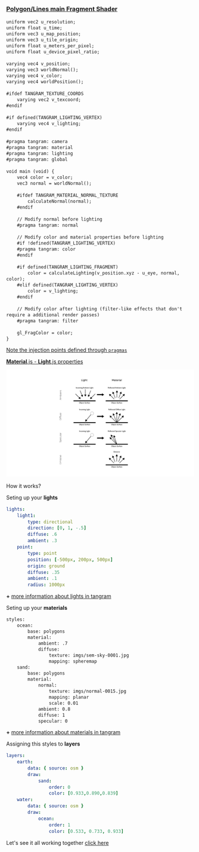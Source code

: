 <!-- .slide: data-background="#ffff" -->
### [Polygon/Lines main **Fragment** Shader](https://github.com/tangrams/tangram/blob/master/src/styles/polygons/polygons_fragment.glsl)

```
uniform vec2 u_resolution;
uniform float u_time;
uniform vec3 u_map_position;
uniform vec3 u_tile_origin;
uniform float u_meters_per_pixel;
uniform float u_device_pixel_ratio;

varying vec4 v_position;
varying vec3 worldNormal();
varying vec4 v_color;
varying vec4 worldPosition();

#ifdef TANGRAM_TEXTURE_COORDS
    varying vec2 v_texcoord;
#endif

#if defined(TANGRAM_LIGHTING_VERTEX)
    varying vec4 v_lighting;
#endif

#pragma tangram: camera
#pragma tangram: material
#pragma tangram: lighting
#pragma tangram: global

void main (void) {
    vec4 color = v_color;
    vec3 normal = worldNormal();

    #ifdef TANGRAM_MATERIAL_NORMAL_TEXTURE
        calculateNormal(normal);
    #endif

    // Modify normal before lighting
    #pragma tangram: normal

    // Modify color and material properties before lighting
    #if !defined(TANGRAM_LIGHTING_VERTEX)
    #pragma tangram: color
    #endif

    #if defined(TANGRAM_LIGHTING_FRAGMENT)
        color = calculateLighting(v_position.xyz - u_eye, normal, color);
    #elif defined(TANGRAM_LIGHTING_VERTEX)
        color = v_lighting;
    #endif

    // Modify color after lighting (filter-like effects that don't require a additional render passes)
    #pragma tangram: filter

    gl_FragColor = color;
}
```
[Note the injection points defined through ```pragmas```](https://github.com/tangrams/tangram/tree/master/src/gl/shaders)



[**Material**.js - **Light**.js properties](https://github.com/tangrams/tangram/blob/master/src/gl/shaders/)

![](imgs/material.png)


How it works?


Seting up your **lights**
```yaml
lights:
    light1:
        type: directional
        direction: [0, 1, -.5]
        diffuse: .6
        ambient: .3
    point:
        type: point
        position: [-500px, 200px, 500px]
        origin: ground
        diffuse: .35
        ambient: .1
        radius: 1000px
```
**+** [more information about lights in tangram](https://mapzen.com/documentation/tangram/Lights-Overview/)


Seting up your **materials**
```
styles:
    ocean:
        base: polygons
        material:
            ambient: .7
            diffuse:
                texture: imgs/sem-sky-0001.jpg
                mapping: spheremap
    sand:
        base: polygons
        material:
            normal:
                texture: imgs/normal-0015.jpg
                mapping: planar
                scale: 0.01
            ambient: 0.8
            diffuse: 1
            specular: 0
```
**+** [more information about materials in tangram](https://mapzen.com/documentation/tangram/Materials-Overview/)


Assigning this styles to **layers**
```yaml
layers:
    earth:
        data: { source: osm }
        draw:
            sand:
                order: 0
                color: [0.933,0.890,0.839]
    water:
        data: { source: osm }
        draw:
            ocean:
                order: 1
                color: [0.533, 0.733, 0.933]
```


Let's see it all working together
[click here](http://tangrams.github.io/tangram-play/?scene=https://raw.githubusercontent.com/tangrams/tangram-sandbox/gh-pages/styles/sandbox.yaml)